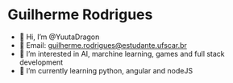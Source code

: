 <h1>Guilherme Rodrigues</h1>

- 👋 Hi, I’m @YuutaDragon 
- 🍙 Email: guilherme.rodrigues@estudante.ufscar.br
- 👀 I’m interested in AI, marchine learning, games and full stack development
- 🌱 I’m currently learning python, angular and nodeJS


<!---
YuutaDragon/YuutaDragon is a ✨ special ✨ repository because its `README.md` (this file) appears on your GitHub profile.
You can click the Preview link to take a look at your changes.
--->
